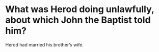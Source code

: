 # What was Herod doing unlawfully, about which John the Baptist told him?

Herod had married his brother’s wife.
